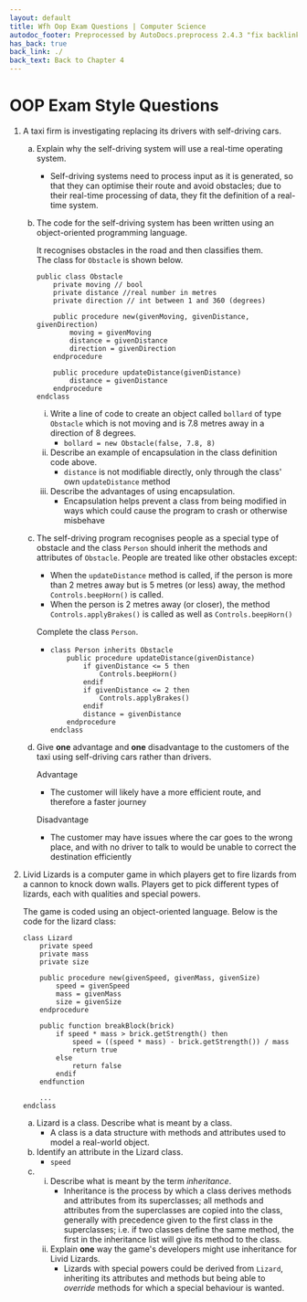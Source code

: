 ```yaml
---
layout: default
title: Wfh Oop Exam Questions | Computer Science
autodoc_footer: Preprocessed by AutoDocs.preprocess 2.4.3 "fix backlink text for preprocessed MarkDown (hopefully)" ⓒ Starwort, 2020
has_back: true
back_link: ./
back_text: Back to Chapter 4
---
```


<style>
    ol ol {
        list-style-type: lower-alpha;
    }
    ol ol ol {
        list-style-type: lower-roman;
    }
</style>

# OOP Exam Style Questions

1. A taxi firm is investigating replacing its drivers with self-driving cars.
    1. Explain why the self-driving system will use a real-time operating system.
        - Self-driving systems need to process input as it is generated, so that they can optimise their route and avoid obstacles; due to their real-time processing of data, they fit the definition of a real-time system.
    2. The code for the self-driving system has been written using an object-oriented programming language.

        It recognises obstacles in the road and then classifies them.  
        The class for `Obstacle` is shown below.

        ```ocrpsc
        public class Obstacle
            private moving // bool
            private distance //real number in metres
            private direction // int between 1 and 360 (degrees)

            public procedure new(givenMoving, givenDistance, givenDirection)
                moving = givenMoving
                distance = givenDistance
                direction = givenDirection
            endprocedure

            public procedure updateDistance(givenDistance)
                distance = givenDistance
            endprocedure
        endclass
        ```

        1. Write a line of code to create an object called `bollard` of type `Obstacle` which is not moving and is 7.8 metres away in a direction of 8 degrees.
            - `bollard = new Obstacle(false, 7.8, 8)`
        2. Describe an example of encapsulation in the class definition code above.
            - `distance` is not modifiable directly, only through the class' own `updateDistance` method
        3. Describe the advantages of using encapsulation.
            - Encapsulation helps prevent a class from being modified in ways which could cause the program to crash or otherwise misbehave
    3. The self-driving program recognises people as a special type of obstacle and the class `Person` should inherit the methods and attributes of `Obstacle`. People are treated like other obstacles except:
        - When the `updateDistance` method is called, if the person is more than 2 metres away but is 5 metres (or less) away, the method `Controls.beepHorn()` is called.
        - When the person is 2 metres away (or closer), the method `Controls.applyBrakes()` is called as well as `Controls.beepHorn()`

        Complete the class `Person`.

        - ```ocrpsc
          class Person inherits Obstacle
              public procedure updateDistance(givenDistance)
                  if givenDistance <= 5 then
                      Controls.beepHorn()
                  endif
                  if givenDistance <= 2 then
                      Controls.applyBrakes()
                  endif
                  distance = givenDistance
              endprocedure
          endclass
          ```
    4. Give **one** advantage and **one** disadvantage to the customers of the taxi using self-driving cars rather than drivers.

        Advantage

        - The customer will likely have a more efficient route, and therefore a faster journey

        Disadvantage

        - The customer may have issues where the car goes to the wrong place, and with no driver to talk to would be unable to correct the destination efficiently
2. Livid Lizards is a computer game in which players get to fire lizards from a cannon to knock down walls. Players get to pick different types of lizards, each with qualities and special powers.

    The game is coded using an object-oriented language. Below is the code for the lizard class:

    ```ocrpsc
    class Lizard
        private speed
        private mass
        private size

        public procedure new(givenSpeed, givenMass, givenSize)
            speed = givenSpeed
            mass = givenMass
            size = givenSize
        endprocedure

        public function breakBlock(brick)
            if speed * mass > brick.getStrength() then
                speed = ((speed * mass) - brick.getStrength()) / mass
                return true
            else
                return false
            endif
        endfunction

        ...
    endclass
    ```

    1. Lizard is a class. Describe what is meant by a class.
        - A class is a data structure with methods and attributes used to model a real-world object.
    2. Identify an attribute in the Lizard class.
        - `speed`
    3. &#x200b;
        1. Describe what is meant by the term *inheritance*.
            - Inheritance is the process by which a class derives methods and attributes from its superclasses; all methods and attributes from the superclasses are copied into the class, generally with precedence given to the first class in the superclasses; i.e. if two classes define the same method, the first in the inheritance list will give its method to the class.
        2. Explain **one** way the game's developers might use inheritance for Livid Lizards.
            - Lizards with special powers could be derived from `Lizard`, inheriting its attributes and methods but being able to *override* methods for which a special behaviour is wanted.
